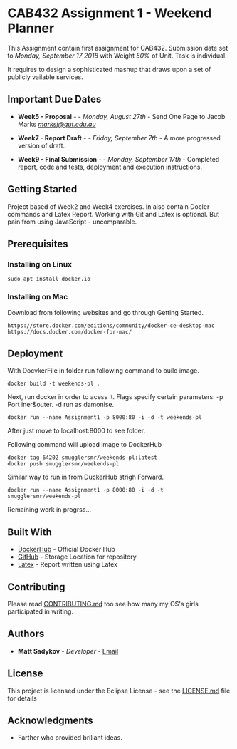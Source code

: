 # CAB432 Assignment 1 - Weekend Planner

This Assignment contain first assignment for CAB432. Submission date set to *Monday, September 17 2018* with Weight *50%* of Unit. Task is individual.

It requires to design a sophisticated mashup that draws upon a set of publicly  vailable services.

## Important Due Dates

* **Week5 - Proposal** -  - *Monday, August 27th* - Send One Page to Jacob Marks *marksj@qut.edu.au*

* **Week7 - Report Draft** -  - *Friday, September 7th* - A more progressed version of draft.

* **Week9 - Final Submission** -  - *Monday, September 17th* - Completed report, code and tests, deployment and execution instructions.

## Getting Started

Project based of Week2 and Week4 exercises. In also contain Docler commands and Latex Report. Working with Git and Latex is optional. But pain from using JavaScript - uncomparable.

## Prerequisites

### Installing on Linux 
```
sudo apt install docker.io
```
### Installing on Mac
Download from following websites and go through Getting Started.
```
https://store.docker.com/editions/community/docker-ce-desktop-mac
https://docs.docker.com/docker-for-mac/
```
## Deployment
With DocvkerFile in folder run following command to build image.
```
docker build -t weekends-pl .
```
Next, run docker in order to acess it.
Flags specify certain parameters: -p Port iner&outer. -d run as damonise.
```
docker run --name Assignment1 -p 8000:80 -i -d -t weekends-pl
```
After just move to localhost:8000 to see folder.

Following command will upload image to DockerHub
```
docker tag 64202 smugglersmr/weekends-pl:latest
docker push smugglersmr/weekends-pl
```

Similar way to run in from DuckerHub strigh Forward.
```
docker run --name Assignment1 -p 8000:80 -i -d -t smugglersmr/weekends-pl
```

Remaining work in progrss...

## Built With

* [DockerHub](https://hub.docker.com/) - Official Docker Hub
* [GitHub](https://github.com/SmugglerSMR/CAB432-assgn1) - Storage Location for repository
* [Latex](https://www.latex-project.org/get/) - Report written using Latex

## Contributing

Please read [CONTRIBUTING.md](https://github.com/) too see how many my OS's girls participated in writing.

## Authors

* **Matt Sadykov** - *Developer* - [Email](marat.sadykov@connect.qut.edu.au)

## License

This project is licensed under the Eclipse License - see the [LICENSE.md](LICENSE.md) file for details

## Acknowledgments

* Farther who provided briliant ideas.
